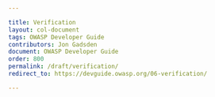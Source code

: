 ```yaml
---

title: Verification
layout: col-document
tags: OWASP Developer Guide
contributors: Jon Gadsden
document: OWASP Developer Guide
order: 800
permalink: /draft/verification/
redirect_to: https://devguide.owasp.org/06-verification/

---
```

